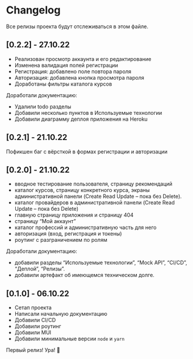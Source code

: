 # Changelog

Все релизы проекта будут отслеживаться в этом файле.

## [0.2.2] - 27.10.22

- Реализован просмотр аккаунта и его редактирование
- Изменена валидация полей регистрации
- Регистрация: добавлено поле повтора пароля
- Авторизация: добавлена кнопка просмотра пароля
- Доработаны фильтры каталога курсов

Доработали документацию:
- Удалили todo разделы
- Добавили несколько пунктов в Используемые технологии
- Добавили диаграмму деплоя приложения на Heroku

## [0.2.1] - 21.10.22

Пофикшен баг с вёрсткой в формах регистрации и авторизации

## [0.2.0] - 21.10.22

- вводное тестирование пользователя, страницу рекомендаций
- каталог курсов, страницу конкретного курса, экраны административной панели (Create Read Update – пока без Delete).
- каталог провайдеров в административной панели (Create Read Update – пока без Delete)
- главную страницу приложения и страницу 404
- страницу “Мой аккаунт”
- каталог профессий и административную часть для него
- авторизация (вход, регистрация и токены)
- роутинг с разграничением по ролям

Доработали документацию:
- добавили разделы “Используемые технологии”, “Mock API”, “CI/CD”, “Деплой”, “Релизы”.
- добавили артефакт об имеющемся техническом долге.

## [0.1.0] - 06.10.22

- Сетап проекта
- Написали начальную документацию
- Добавили CI/CD
- Добавили роутинг
- Добавили MUI
- Добавили минимальные версии `node` и `yarn`

Первый релиз! Ура! 🎉
